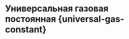 # Универсальная газовая постоянная {universal-gas-constant}

<script setup>
const variables_1 = [
    "universal_gas_constant",
    "boltzmann_constant",
    "avogadro_constant"
];
</script>

<Formula :variables="variables_1" content="R = k N_{\!A}"/>
